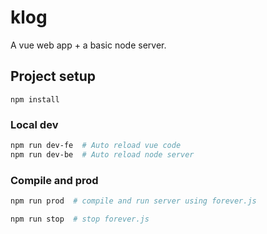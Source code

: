 # klog

A vue web app + a basic node server.

## Project setup
```
npm install
```

### Local dev
```bash
npm run dev-fe  # Auto reload vue code
npm run dev-be  # Auto reload node server
```

### Compile and prod

```bash
npm run prod  # compile and run server using forever.js
```

```bash
npm run stop  # stop forever.js
```
